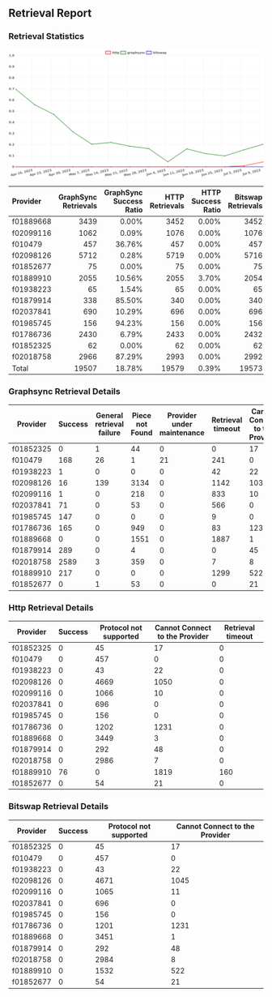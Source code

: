 ## Retrieval Report
### Retrieval Statistics
<img src="https://raw.githubusercontent.com/data-preservation-programs/filplus-checker-assets/main/filecoin-project/filecoin-plus-large-datasets/issues/923/1689299213107.png"/>

| Provider  | GraphSync Retrievals | GraphSync Success Ratio | HTTP Retrievals | HTTP Success Ratio | Bitswap Retrievals | Bitswap Success Ratio |
| :-------- | -------------------: | ----------------------: | --------------: | -----------------: | -----------------: | --------------------: |
| f01889668 |                 3439 |                   0.00% |            3452 |              0.00% |               3452 |                 0.00% |
| f02099116 |                 1062 |                   0.09% |            1076 |              0.00% |               1076 |                 0.00% |
| f010479   |                  457 |                  36.76% |             457 |              0.00% |                457 |                 0.00% |
| f02098126 |                 5712 |                   0.28% |            5719 |              0.00% |               5716 |                 0.00% |
| f01852677 |                   75 |                   0.00% |              75 |              0.00% |                 75 |                 0.00% |
| f01889910 |                 2055 |                  10.56% |            2055 |              3.70% |               2054 |                 0.00% |
| f01938223 |                   65 |                   1.54% |              65 |              0.00% |                 65 |                 0.00% |
| f01879914 |                  338 |                  85.50% |             340 |              0.00% |                340 |                 0.00% |
| f02037841 |                  690 |                  10.29% |             696 |              0.00% |                696 |                 0.00% |
| f01985745 |                  156 |                  94.23% |             156 |              0.00% |                156 |                 0.00% |
| f01786736 |                 2430 |                   6.79% |            2433 |              0.00% |               2432 |                 0.00% |
| f01852325 |                   62 |                   0.00% |              62 |              0.00% |                 62 |                 0.00% |
| f02018758 |                 2966 |                  87.29% |            2993 |              0.00% |               2992 |                 0.00% |
| Total     |                19507 |                  18.78% |           19579 |              0.39% |              19573 |                 0.00% |

### Graphsync Retrieval Details
| Provider  | Success | General retrieval failure | Piece not Found | Provider under maintenance | Retrieval timeout | Cannot Connect to the Provider | Unconfirmed block transfer | Retrieval rejected |
| --------- | ------- | ------------------------- | --------------- | -------------------------- | ----------------- | ------------------------------ | -------------------------- | ------------------ |
| f01852325 | 0       | 1                         | 44              | 0                          | 0                 | 17                             | 0                          | 0                  |
| f010479   | 168     | 26                        | 1               | 21                         | 241               | 0                              | 0                          | 0                  |
| f01938223 | 1       | 0                         | 0               | 0                          | 42                | 22                             | 0                          | 0                  |
| f02098126 | 16      | 139                       | 3134            | 0                          | 1142              | 1039                           | 242                        | 0                  |
| f02099116 | 1       | 0                         | 218             | 0                          | 833               | 10                             | 0                          | 0                  |
| f02037841 | 71      | 0                         | 53              | 0                          | 566               | 0                              | 0                          | 0                  |
| f01985745 | 147     | 0                         | 0               | 0                          | 9                 | 0                              | 0                          | 0                  |
| f01786736 | 165     | 0                         | 949             | 0                          | 83                | 1232                           | 1                          | 0                  |
| f01889668 | 0       | 0                         | 1551            | 0                          | 1887              | 1                              | 0                          | 0                  |
| f01879914 | 289     | 0                         | 4               | 0                          | 0                 | 45                             | 0                          | 0                  |
| f02018758 | 2589    | 3                         | 359             | 0                          | 7                 | 8                              | 0                          | 0                  |
| f01889910 | 217     | 0                         | 0               | 0                          | 1299              | 522                            | 0                          | 17                 |
| f01852677 | 0       | 1                         | 53              | 0                          | 0                 | 21                             | 0                          | 0                  |

### Http Retrieval Details
| Provider  | Success | Protocol not supported | Cannot Connect to the Provider | Retrieval timeout |
| --------- | ------- | ---------------------- | ------------------------------ | ----------------- |
| f01852325 | 0       | 45                     | 17                             | 0                 |
| f010479   | 0       | 457                    | 0                              | 0                 |
| f01938223 | 0       | 43                     | 22                             | 0                 |
| f02098126 | 0       | 4669                   | 1050                           | 0                 |
| f02099116 | 0       | 1066                   | 10                             | 0                 |
| f02037841 | 0       | 696                    | 0                              | 0                 |
| f01985745 | 0       | 156                    | 0                              | 0                 |
| f01786736 | 0       | 1202                   | 1231                           | 0                 |
| f01889668 | 0       | 3449                   | 3                              | 0                 |
| f01879914 | 0       | 292                    | 48                             | 0                 |
| f02018758 | 0       | 2986                   | 7                              | 0                 |
| f01889910 | 76      | 0                      | 1819                           | 160               |
| f01852677 | 0       | 54                     | 21                             | 0                 |

### Bitswap Retrieval Details
| Provider  | Success | Protocol not supported | Cannot Connect to the Provider |
| --------- | ------- | ---------------------- | ------------------------------ |
| f01852325 | 0       | 45                     | 17                             |
| f010479   | 0       | 457                    | 0                              |
| f01938223 | 0       | 43                     | 22                             |
| f02098126 | 0       | 4671                   | 1045                           |
| f02099116 | 0       | 1065                   | 11                             |
| f02037841 | 0       | 696                    | 0                              |
| f01985745 | 0       | 156                    | 0                              |
| f01786736 | 0       | 1201                   | 1231                           |
| f01889668 | 0       | 3451                   | 1                              |
| f01879914 | 0       | 292                    | 48                             |
| f02018758 | 0       | 2984                   | 8                              |
| f01889910 | 0       | 1532                   | 522                            |
| f01852677 | 0       | 54                     | 21                             |
